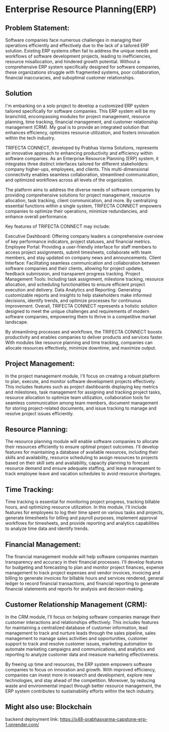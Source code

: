 # **Enterprise Resource Planning(ERP)**



## **Problem Statement:**

Software companies face numerous challenges in managing their operations efficiently and effectively due to the lack of a tailored ERP solution. Existing ERP systems often fail to address the unique needs and workflows of software development projects, leading to inefficiencies, resource misallocation, and hindered growth potential. Without a comprehensive ERP system specifically designed for software companies, these organizations struggle with fragmented systems, poor collaboration, financial inaccuracies, and suboptimal customer relationships.



## **Solution**

I'm embarking on a solo project to develop a customized ERP system tailored specifically for software companies. This ERP system will be my brainchild, encompassing modules for project management, resource planning, time tracking, financial management, and customer relationship management (CRM). My goal is to provide an integrated solution that enhances efficiency, optimizes resource utilization, and fosters innovation within the tech industry.

TRIFECTA CONNECT, developed by Prabhas Varma Solutions, represents an innovative approach to enhancing productivity and efficiency within software companies. As an Enterprise Resource Planning (ERP) system, it integrates three distinct interfaces tailored for different stakeholders: company higher-ups, employees, and clients. This multi-dimensional connectivity enables seamless collaboration, streamlined communication, and optimized workflows across all levels of the organization.

The platform aims to address the diverse needs of software companies by providing comprehensive solutions for project management, resource allocation, task tracking, client communication, and more. By centralizing essential functions within a single system, TRIFECTA CONNECT empowers companies to optimize their operations, minimize redundancies, and enhance overall performance.

Key features of TRIFECTA CONNECT may include:

Executive Dashboard: Offering company leaders a comprehensive overview of key performance indicators, project statuses, and financial metrics.
Employee Portal: Providing a user-friendly interface for staff members to access project assignments, submit timesheets, collaborate with team members, and stay updated on company news and announcements.
Client Interface: Facilitating seamless communication and collaboration between software companies and their clients, allowing for project updates, feedback submission, and transparent progress tracking.
Project Management Tools: Including task assignment, milestone tracking, resource allocation, and scheduling functionalities to ensure efficient project execution and delivery.
Data Analytics and Reporting: Generating customizable reports and insights to help stakeholders make informed decisions, identify trends, and optimize processes for continuous improvement.
Overall, TRIFECTA CONNECT represents a holistic solution designed to meet the unique challenges and requirements of modern software companies, empowering them to thrive in a competitive market landscape.

 By streamlining processes and workflows, the TRIFECTA CONNECT boosts productivity and enables companies to deliver products and services faster. With modules like resource planning and time tracking, companies can allocate resources effectively, minimize downtime, and maximize output.

## **Project Management:**
In the project management module, I'll focus on creating a robust platform to plan, execute, and monitor software development projects effectively. This includes features such as project dashboards displaying key metrics and milestones, task management for assigning and tracking project tasks, resource allocation to optimize team utilization, collaboration tools for seamless communication among team members, document management for storing project-related documents, and issue tracking to manage and resolve project issues efficiently.

## **Resource Planning:**
The resource planning module will enable software companies to allocate their resources efficiently to ensure optimal project outcomes. I'll develop features for maintaining a database of available resources, including their skills and availability, resource scheduling to assign resources to projects based on their skill sets and availability, capacity planning to forecast resource demand and ensure adequate staffing, and leave management to track employee leave and vacation schedules to avoid resource shortages.

## **Time Tracking:**
 Time tracking is essential for monitoring project progress, tracking billable hours, and optimizing resource utilization. In this module, I'll include features for employees to log their time spent on various tasks and projects, generate timesheets for billing and payroll purposes, implement approval workflows for timesheets, and provide reporting and analytics capabilities to analyze time data and identify trends.
 
## **Financial Management:**
The financial management module will help software companies maintain transparency and accuracy in their financial processes. I'll develop features for budgeting and forecasting to plan and monitor project finances, expense management to track project expenses and vendor invoices, invoicing and billing to generate invoices for billable hours and services rendered, general ledger to record financial transactions, and financial reporting to generate financial statements and reports for analysis and decision-making.

## **Customer Relationship Management (CRM):**
In the CRM module, I'll focus on helping software companies manage their customer interactions and relationships effectively. This includes features for maintaining a centralized database of customer information, lead management to track and nurture leads through the sales pipeline, sales management to manage sales activities and opportunities, customer support to track and resolve customer issues, marketing automation to automate marketing campaigns and communications, and analytics and reporting to analyze customer data and measure marketing effectiveness.

By freeing up time and resources, the ERP system empowers software companies to focus on innovation and growth. With improved efficiency, companies can invest more in research and development, explore new technologies, and stay ahead of the competition. Moreover, by reducing waste and environmental impact through better resource management, the ERP system contributes to sustainability efforts within the tech industry.



## **Might also use:** Blockchain




 
backend deployment link: https://s48-prabhasvarma-capstone-erp-1.onrender.com/